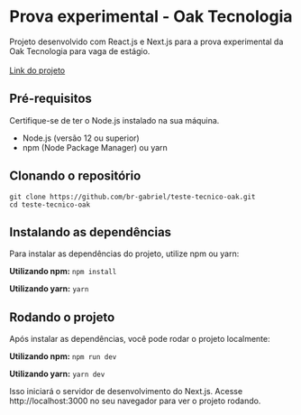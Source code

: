 # Prova experimental - Oak Tecnologia
Projeto desenvolvido com React.js e Next.js para a prova experimental da Oak Tecnologia para vaga de estágio.<br><br>
[Link do projeto](https://teste-tecnico-oak.vercel.app/)

## Pré-requisitos
Certifique-se de ter o Node.js instalado na sua máquina.

* Node.js (versão 12 ou superior)
* npm (Node Package Manager) ou yarn

## Clonando o repositório
```
git clone https://github.com/br-gabriel/teste-tecnico-oak.git
cd teste-tecnico-oak
```

## Instalando as dependências
Para instalar as dependências do projeto, utilize npm ou yarn:

**Utilizando npm:**
`npm install`

**Utilizando yarn:**
`yarn`

## Rodando o projeto
Após instalar as dependências, você pode rodar o projeto localmente:

**Utilizando npm:**
`npm run dev`

**Utilizando yarn:**
`yarn dev`

Isso iniciará o servidor de desenvolvimento do Next.js. Acesse http://localhost:3000 no seu navegador para ver o projeto rodando.
